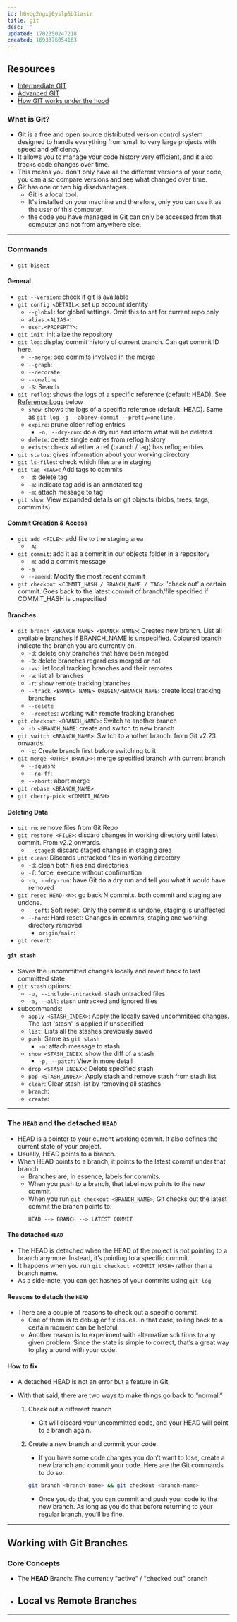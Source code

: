 ```yaml
---
id: h0vdg2ngxj0yslp6b3iasir
title: git
desc: ''
updated: 1702350247218
created: 1693376054163
---
```


## Resources

- [Intermediate GIT](https://www.youtube.com/watch?v=Uszj_k0DGsg&t=9s&ab_channel=freeCodeCamp.org)
- [Advanced GIT](https://www.youtube.com/watch?v=qsTthZi23VE&ab_channel=freeCodeCamp.org)
- [How GIT works under the hood](https://www.youtube.com/watch?v=RxHJdapz2p0&ab_channel=TechWithNikola)



### What is Git?

-   Git is a free and open source distributed version control system designed to handle everything from small to very large projects with speed and efficiency.
-   It allows you to manage your code history very efficient, and it also tracks code changes over time.
-   This means you don't only have all the different versions of your code, you can also compare versions and see what changed over time.
-   Git has one or two big disadvantages.
    -   Git is a local tool.
    -   It's installed on your machine and therefore, only you can use it as the user of this computer.
    -   the code you have managed in Git can only be accessed from that computer and not from anywhere else.

---
### Commands


-   `git bisect`

#### General

-   `git --version`: check if git is available
-   `git config <DETAIL>`: set up account identity
    -   `--global`: for global settings. Omit this to set for current repo only
    -   `alias.<ALIAS>`:
    -   `user.<PROPERTY>`:
-   `git init`: initialize the repository
-   `git log`: display commit history of current branch. Can get commit ID here.
    -   `--merge`: see commits involved in the merge
    -   `--graph`:
    -   `--decorate`
    -   `--oneline`
    -   `-S`: Search
-   `git reflog`: shows the logs of a specific reference (default: HEAD). See [Reference Logs](#reference-logs-git-reflog) below
    -   `show`: shows the logs of a specific reference (default: HEAD). Same as `git log -g --abbrev-commit --pretty=oneline.`
    -   `expire`: prune older reflog entries
        -   `-n, --dry-run`: do a dry run and inform what will be deleted
    -   `delete`: delete single entries from reflog history
    -   `exists`: check whether a ref (branch / tag) has reflog entries
-   `git status`: gives information about your working directory.
-   `git ls-files`: check which files are in staging
-   `git tag <TAG>`: Add tags to commits
    -   `-d`: delete tag
    -   `-a`: indicate tag add is an annotated tag
    -   `-m`: attach message to tag
-   `git show`: View expanded details on git objects (blobs, trees, tags, commmits)

#### Commit Creation & Access

-   `git add <FILE>`: add file to the staging area
    -   `-A`:
-   `git commit`: add it as a commit in our objects folder in a repository
    -   `-m`: add a commit message
    -   `-a`
    -   `--amend`: Modify the most recent commit
-   `git checkout <COMMIT_HASH / BRANCH_NAME / TAG>`: 'check out' a certain commit. Goes back to the latest commit of branch/file specified if COMMIT_HASH is unspecified

#### Branches

-   `git branch <BRANCH_NAME> <BRANCH_NAME>`: Creates new branch. List all available branches if BRANCH_NAME is unspecified. Coloured branch indicate the branch you are currently on.
    -   `-d`: delete only branches that have been merged
    -   `-D`: delete branches regardless merged or not
    -   `-vv`: list local tracking branches and their remotes
    -   `-a`: list all branches
    -   `-r`: show remote tracking branches
    -   `--track <BRANCH_NAME> ORIGIN/<BRANCH_NAME`: create local tracking branches
    -   `--delete`
    -   `--remotes`: working with remote tracking branches
-   `git checkout <BRANCH_NAME>`: Switch to another branch
    -   `-b <BRANCH_NAME`: create and switch to new branch
-   `git switch <BRANCH_NAME>`: Switch to another branch. from Git v2.23 onwards.
    -   `-c`: Create branch first before switching to it
-   `git merge <OTHER_BRANCH>`: merge specified branch with current branch
    -   `--squash`:
    -   `--no-ff`:
    -   `--abort`: abort merge
-   `git rebase <BRANCH_NAME>`
-   `git cherry-pick <COMMIT_HASH>`

#### Deleting Data

-   `git rm`: remove files from Git Repo
-   `git restore <FILE>`: discard changes in working directory until latest commit. From v2.2 onwards.
    -   `--staged`: discard staged changes in staging area
-   `git clean`: Discards untracked files in working directory
    -   `-d`: clean both files and directories
    -   `-f`: force, execute without confirmation
    -   `-n, --dry-run`: have Git do a dry run and tell you what it would have removed
-   `git reset HEAD-<N>`: go back N commits. both commit and staging are undone.
    -   `--soft`: Soft reset: Only the commit is undone, staging is unaffected
    -   `--hard`: Hard reset: Changes in commits, staging and working directory removed
        -   `origin/main`:
-   `git revert`:

#### `git stash`

-   Saves the uncommitted changes locally and revert back to last committed state
-   `git stash` options:
    -   `-u, --include-untracked`: stash untracked files
    -   `-a, --all`: stash untracked and ignored files
-   subcommands:
    -   `apply <STASH_INDEX>`: Apply the locally saved uncommiteed changes. The last 'stash' is applied if unspecified
    -   `list`: Lists all the stashes previously saved
    -   `push`: Same as `git stash`
        -   `-m`: attach message to stash
    -   `show <STASH_INDEX`: show the diff of a stash
        -   `-p, --patch`: View in more detail
    -   `drop <STASH_INDEX>`: Delete specified stash
    -   `pop <STASH_INDEX>`: Apply stash and remove stash from stash list
    -   `clear`: Clear stash list by removing all stashes
    -   `branch`:
    -   `create`:

---


### The `HEAD` and the detached `HEAD`

-   HEAD is a pointer to your current working commit. It also defines the current state of your project.
-   Usually, HEAD points to a branch.
-   When HEAD points to a branch, it points to the latest commit under that branch.
    -   Branches are, in essence, labels for commits.
    -   When you push to a branch, that label now points to the new commit.
    -   When you run `git checkout <BRANCH_NAME>`, Git checks out the latest commit the branch points to:
        ```raw
        HEAD --> BRANCH --> LATEST COMMIT
        ```

#### The detached `HEAD`

-   The HEAD is detached when the HEAD of the project is not pointing to a branch anymore. Instead, it’s pointing to a specific commit.
-   It happens when you run `git checkout <COMMIT_HASH>` rather than a branch name.
-   As a side-note, you can get hashes of your commits using `git log`

#### Reasons to detach the `HEAD`

-   There are a couple of reasons to check out a specific commit.
    -   One of them is to debug or fix issues. In that case, rolling back to a certain moment can be helpful.
    -   Another reason is to experiment with alternative solutions to any given problem. Since the state is simple to correct, that’s a great way to play around with your code.

#### How to fix

-   A detached HEAD is not an error but a feature in Git.
-   With that said, there are two ways to make things go back to “normal.”

    1. Check out a different branch
        - Git will discard your uncommitted code, and your HEAD will point to a branch again.
    2. Create a new branch and commit your code.

        - If you have some code changes you don’t want to lose, create a new branch and commit your code. Here are the Git commands to do so:

        ```bash
        git branch <branch-name> && git checkout <branch-name>
        ```

        - Once you do that, you can commit and push your code to the new branch. As long as you do that before returning to your regular branch, you’ll be fine.



---
## Working with Git Branches

### Core Concepts

- The **HEAD** Branch: The currently "active" / "checked out" branch

- Local vs Remote Branches
  -

---



